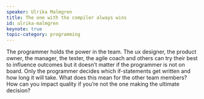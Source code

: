 ```yaml
---
speaker: Ulrika Malmgren
title: The one with the compiler always wins
id: ulrika-malmgren
keynote: true
topic-category: programming
---
```

The programmer holds the power in the team. The ux designer, the product owner, the manager, the tester, the agile coach
and others can try their best to influence outcomes but it doesn’t matter if the programmer is not on board. Only the
programmer decides which if-statements get written and how long it will take. What does this mean for the other team
members? How can you impact quality if you’re not the one making the ultimate decision?
